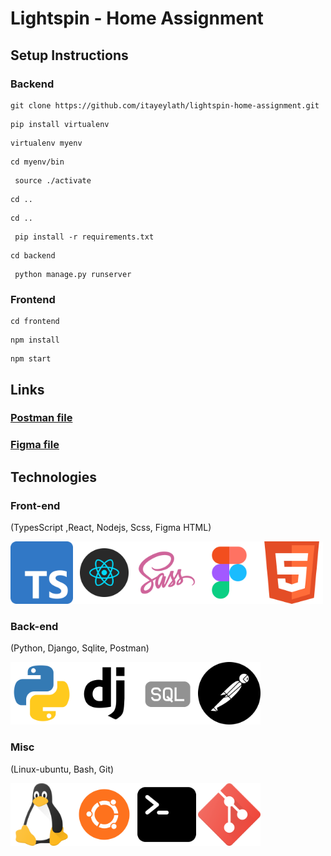 # Lightspin - Home Assignment
## Setup Instructions
### Backend
```
git clone https://github.com/itayeylath/lightspin-home-assignment.git
```
```
pip install virtualenv
```
```
virtualenv myenv
```
```
cd myenv/bin
```
```
 source ./activate
```
```
cd ..
```
```
cd ..
```
```
 pip install -r requirements.txt
```
```
cd backend
```
```
 python manage.py runserver
```
### Frontend
```
cd frontend
```
```
npm install
```
```
npm start
```

## Links

### [Postman file](https://drive.google.com/file/d/1r8ot-y0JG_es0YUk4AOLxqimyWyQ4VOL/view?usp=sharing)
### [Figma file](https://www.figma.com/file/3zCt8gWRKY8xdZwzuFq78l/Lightspin?node-id=8%3A5770&t=JNJP8cbHb5zhbqc9-1)

## Technologies
### Front-end
(TypesScript ,React, Nodejs, Scss, Figma HTML)

<img src="frontend/src/assets/readme/ts.png" width="100" hight="150"><img src="frontend/src/assets/readme/react.png" width="100" hight="150"><img src="frontend/src/assets/readme/sass.png" width="100" hight="150"><img src="frontend/src/assets/readme/figma.png" width="100" hight="150"><img src="frontend/src/assets/readme/html.png" width="100" hight="150">


### Back-end
(Python, Django, Sqlite, Postman)

<img src="frontend/src/assets/readme/python.png" width="100" hight="150"><img src="frontend/src/assets/readme/django.png" width="100" hight="150"><img src="frontend/src/assets/readme/sql.png" width="100" hight="150"><img src="frontend/src/assets/readme/postman.png" width="100" hight="150">

### Misc
(Linux-ubuntu, Bash, Git)

<img src="frontend/src/assets/readme/linux.png" width="100" hight="150"><img src="frontend/src/assets/readme/ubuntu.png" width="100" hight="150"><img src="frontend/src/assets/readme/terminal-bash.png" width="100" hight="150"><img src="frontend/src/assets/readme/git.png" width="100" hight="150">



